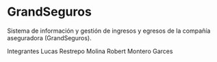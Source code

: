 # GrandSeguros
Sistema de información y gestión de ingresos y egresos de la compañía aseguradora (GrandSeguros).

Integrantes
Lucas Restrepo Molina
Robert Montero Garces
